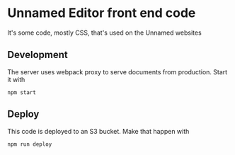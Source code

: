 # Unnamed Editor front end code

It's some code, mostly CSS, that's used on the Unnamed websites


## Development

The server uses webpack proxy to serve documents from production. Start it with

```
npm start
```


## Deploy

This code is deployed to an S3 bucket. Make that happen with

```
npm run deploy
```

